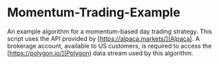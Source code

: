 # Momentum-Trading-Example
An example algorithm for a momentum-based day trading strategy. This script uses the API provided by [https://alpaca.markets/](Alpaca). A brokerage account, available to US customers, is required to access the [https://polygon.io/](Polygon) data stream used by this algorithm.
